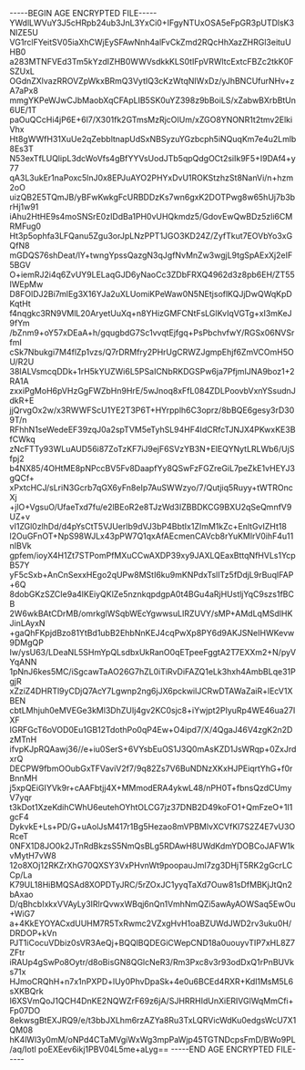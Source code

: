 -----BEGIN AGE ENCRYPTED FILE-----
YWdlLWVuY3J5cHRpb24ub3JnL3YxCi0+IFgyNTUxOSA5eFpGR3pUTDlsK3NIZE5U
VG1rclFYeitSV05iaXhCWjEySFAwNnh4alFvCkZmd2RQcHhXazZHRGl3eituUHB0
a283MTNFVEd3Tm5kYzdIZHB0WWVsdkkKLS0tIFpVRWltcExtcFBZc2tkK0FSZUxL
OGdnZXlvazRROVZpWkxBRmQ3VytIQ3cKzWtqNIWxDz/yJhBNCUfurNHv+zA7aPx8
mmgYKPeWJwCJbMaobXqCFApLIB5SK0uYZ398z9bBoiLS/xZabwBXrbBtUn6UE/1T
paOuQCcHi4jP6E+6l7/X301fk2GTmsMzRjcOIUm/xZGO8YNONR1t2tmv2ElkiVhx
Ht8gWWfH31XuUe2qZebbltnapUdSxNBSyzuYGzbcph5iNQuqKm7e4u2Lmlb8Es3T
N53exTfLUQlipL3dcWoVfs4gBfYYVsUodJTb5qpQdgOCt2siIk9F5+I9DAf4+y77
qA3L3ukEr1naPoxc5lnJ0x8EPJuAYO2PHYxDvU1ROKStzhzSt8NanVi/n+hzm2oO
uizQB2E5TQmJB/yBFwKwkgFcURBDDzKs7wn6gxK2DOTPwg8w65hUj7b3brHj1w91
iAhu2HtHE9s4moSNSrE0zIDdBa1PH0vUHQkmdz5/GdovEwQwBDz5zli6CMRMFug0
Ht3p5ophfa3LFQanu5Zgu3orJpLNzPPT1JGO3KD24Z/ZyfTkut7EOVbYo3xGQfN8
mGDQS76shDeat/lY+twngYpssQazgN3qJgfNvMnZw3wgjL9tgSpAExXj2eIF5BGV
O+iemRJ2i4q6ZvUY9LELaqGJD6yNaoCc3ZDbFRXQ4962d3z8pb6EH/ZT55IWEpMw
D8FOlDJ2Bi7mlEg3X16YJa2uXLUomiKPeWaw0N5NEtjsoflKQJjDwQWqKpDKqtHt
f4nqgkc3RN9VMlL20AryetUuXq+n8YHizGMFCNtFsLGlKvIqVGTg+xI3mKeJ9fYm
/bZnm9+oY57xDEaA+h/gqugbdG7Sc1vvqtEjfgq+PsPbchvfwY/RGSx06NVSrfmI
cSk7Nbukgi7M4flZp1vzs/Q7rDRMfry2PHrUgCRWZJgmpEhjf6ZmVCOmH5OU/R2U
38IALVsmcqDDk+1rH5kYUZWi6L5PSaICNbRKDGSPw6ja7PfjmIJNA9boz1+2RA1A
zxxiPgMoH6pVHzGgFWZbHn9HrE/5wJnoq8xFfL084ZDLPoovbVxnYSsudnJdkR+E
jjQrvgOx2w/x3RWWFScU1YE2T3P6T+HYrpplh6C3oprz/8bBQE6gesy3rD309T/n
RFhhN1seWedeEF39zqJ0a2spTVM5eTyhSL94HF4IdCRfcTJNJX4PKwxKE3BfCWkq
zNcFTTy93WLuAUD56i87ZoTzKF7iJ9ejF6SVzYB3N+ElEQYNytLRLWb6/UjSfpj2
b4NX85/4OHtME8pNPccBV5Fv8DaapfYy8QSwFzFGZreGiL7peZkE1vHEYJ3gQCf+
xPxtcHCJ/sLriN3Gcrb7qGX6yFn8eIp7AuSWWzyo/7/Qutjiq5Ruyy+tWTROncXj
+jlO+VgsuO/UfaeTxd7fu/e2lBEoR2e8TJzWd3IZBBDKCG9BXU2qSeQmnfV9UZ+v
vI1ZGl0zlhDd/d4pYsCtT5VJUerlb9dVJ3bP4BbtIx1ZImM1kZc+EnltGvIZHt18
l2OuGFnOT+NpS98WJLx43pPW7Q1qxAfAEcmenCAVcb8rYuKMlrV0ihF4u11nIBVk
gpfem/ioyX4H1Zt7STPomPfMXuCCwAXDP39xy9JAXLQEaxBttqNfHVLs1YcpB57Y
yF5cSxb+AnCnSexxHEgo2qUPw8MStI6ku9mKNPdxTslITz5fDdjL9rBuqIFAP+6Q
8dobGKzSZCIe9a4lKEiyQKlZe5nznkqpdgpA0t4BGu4aRjHUstljYqC9szs1fBCB
2W6wkBAtCDrMB/omrkglWSqbWEcYgwwsuLIRZUVY/sMP+AMdLqMSdlHKJinLAyxN
+gaQhFKpjdBzo81YtBd1ubB2EhbNnKEJ4cqPwXp8PY6d9AKJSNeIHWKevw9DMgQP
Iw/ysU63/LDeaNL5SHmYpQLsdbxUkRanO0qETpeeFggtA2T7EXXm2+N/pyVYqANN
1pNnJ6kes5MC/iSgcawTaAO26G7hZL0iTiRvDiFAZQ1eLk3hxh4AmbBLqe31PgjR
xZziZ4DHRTl9yCDjQ7AcY7Lgwnp2ng6jJX6pckwilJCRwDTAWaZaiR+lEcV1XBEN
cbtLMhjuh0eMVEGe3kMl3DhZUIj4gv2KC0sjc8+iYwjpt2PIyuRp4WE46ua27IXF
IGRFGcT6oVOD0Eu1GB12TdothPo0qP4Ew+O4ipd7/X/4QgaJ46V4zgK2n2DzMTnH
ifvpKJpRQAawj36//e+iu0SerS+6VYsbEuOS1J3Q0mAsKZD1JsWRqp+0ZxJrdxrQ
DECPW9fbmOOubGxTFVaviV2f7/9q82Zs7V6BuNDNzXKxHJPEiqrtYhG+f0rBnnMH
j5xpQEiGIYVk9r+cAAFbtjj4X+MMmodERA4ykwL48/nPH0T+fbnsQzdCUmyV7yqr
t3kDot1XzeKdihCWhU6eutehOYhtOLCG7jz37DNB2D49koFO1+QmFzeO+1I1gcF4
DykvkE+Ls+PD/G+uAolJsM417r1Bg5Hezao8mVPBMlvXCVfKl7S2Z4E7vU3ORceT
0NFX1D8JO0k2JTnRdBkzsS5NmQsBLg5RDAwH8UWdKdmYDOBCoJAFW1kvMytH7vW8
12o8XOj12RKZrXhG70QXSY3VxPHvnWt9poopauJmI7zg3DHjT5RK2gGcrLCCp/La
K79UL18HiBMQSAd8XOPDTyJRC/5rZOxJC1yyqTaXd7Ouw81sDfMBKjJtQn2bAxao
D/qBhcbIxkxVVAyLy3IRlrQvwxWBqj6nQn1VmhNmQZi5awAyAOWSaq5EwOu+WiG7
a+4KkEYOYACxdUUHM7R5TxRwmc2VZxgHvH1oaBZUWdJWD2rv3uku0H/DRDOP+kVn
PJT1iCocuVDbiz0sVR3AeQj+BQQlBQDEGiCWepCND18a0uouyvTIP7xHL8Z7ZFtr
iRAUp4gSwPo8Oytr/d8oBisGN8QGlcNeR3/Rm3Pxc8v3r93odDxQ1rPnBUVks71x
HJmoCRQhH+n7x1nPXPD+lUy0PhvDpaSk+4e0u6BCEd4RXR+Kdl1MsM5L6sXKBQrk
I6XSVmQoJ1QCH4DnKE2NQWZrF69z6jA/SJHRRHIdUnXiERIVGlWqMmCfi+Fp07DO
8ekwsgBtEXJRQ9/e/t3bbJXLhm6rzAZYa8Ru3TxLQRVicWdKu0edgsWcU7X1QM08
hK4lWl3y0mM/oNPd4CTaMVgiWxWg3mpPaWjp45TGTNDcpsFmD/BWo9PL/aq/Iotl
poEXEev6ikj1PBV04L5me+aLyg==
-----END AGE ENCRYPTED FILE-----
